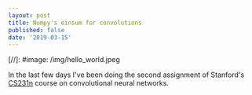 ```yaml
---
layout: post
title: Numpy's einsum for convolutions
published: false
date: '2019-03-15'
---
```


[//]: #image: /img/hello_world.jpeg

In the last few days I've been doing the second assignment of Stanford's [CS231n](http://cs231n.stanford.edu/) course on convolutional neural networks.

